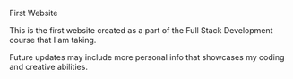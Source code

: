 First Website

This is the first website created as a part of the Full Stack Development course that I am taking.

Future updates may include more personal info that showcases my coding and creative abilities.

